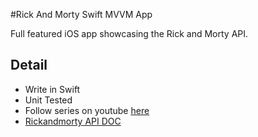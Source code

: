 #Rick And Morty Swift MVVM App

Full featured iOS app showcasing the Rick and Morty API.

## Detail

- Write in Swift
- Unit Tested
- Follow series on youtube [here](https://www.youtube.com/watch?v=rL9Z2y3lvd4&list=PL5PR3UyfTWvdl4Ya_2veOB6TM16FXuv4y&index=2)
- [Rickandmorty API DOC](https://rickandmortyapi.com/documentation)